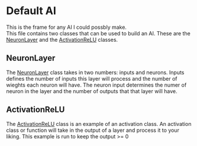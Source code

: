 # Default AI

This is the frame for any AI I could possbly make.   
This file contains two classes that can be used to build an AI. These are the [NeuronLayer](#neuronlayer) and the [ActivationReLU](#activationrelu) classes.

## NeuronLayer

The [NeuronLayer](./AI.py#L3) class takes in two numbers: inputs and neurons. Inputs defines the number of inputs this layer will process and the number of wieghts each neuron will have. The neuron input determines the numer of neuron in the layer and the number of outputs that that layer will have.

## ActivationReLU

The [ActivationReLU](./AI.py#L10) class is an example of an activation class. An activation class or
function will take in the output of a layer and process it to your liking. This example is run to keep the output >= 0